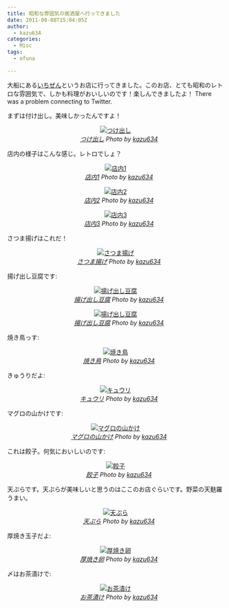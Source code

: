 ```yaml
---
title: 昭和な雰囲気の居酒屋へ行ってきました
date: 2011-08-08T15:04:05Z
author:
  - kazu634
categories:
  - Misc
tags:
  - ofuna

---
```

大船にある<a href="http://r.tabelog.com/kanagawa/A1404/A140401/14023164/" onclick="__gaTracker('send', 'event', 'outbound-article', 'http://r.tabelog.com/kanagawa/A1404/A140401/14023164/', 'いちぜん');">いちぜん</a>というお店に行ってきました。このお店、とても昭和のレトロな雰囲気で、しかも料理がおいしいのです！楽しんできましたよ！ There was a problem connecting to Twitter.

<!--more-->



まずは付け出し。美味しかったんですよ！

<p style="text-align: center;">
<a href="http://www.flickr.com/photos/42332031%40N02/6014037973/" onclick="__gaTracker('send', 'event', 'outbound-article', 'http://www.flickr.com/photos/42332031%40N02/6014037973/', '');" title="つけ出し by kazu634, on Flickr"  target="_blank"><img class="flickr_photo aligncenter" src="http://farm7.static.flickr.com/6010/6014037973_4709c3f691.jpg" alt="つけ出し" /></a><br /> <cite class="flickr_photographer"><img src="http://www.flickr.com/favicon.ico" alt="" width="16" /><a href="http://www.flickr.com/photos/42332031%40N02/6014037973/" onclick="__gaTracker('send', 'event', 'outbound-article', 'http://www.flickr.com/photos/42332031%40N02/6014037973/', 'つけ出し');">つけ出し</a> Photo by <a href="http://www.flickr.com/photos/42332031%40N02/" onclick="__gaTracker('send', 'event', 'outbound-article', 'http://www.flickr.com/photos/42332031%40N02/', 'kazu634');">kazu634</a></cite>
</p>

店内の様子はこんな感じ。レトロでしょ？

<p style="text-align: center;">
<a href="http://www.flickr.com/photos/42332031%40N02/6014585342/" onclick="__gaTracker('send', 'event', 'outbound-article', 'http://www.flickr.com/photos/42332031%40N02/6014585342/', '');" title="店内1 by kazu634, on Flickr"  target="_blank"><img class="flickr_photo aligncenter" src="http://farm7.static.flickr.com/6010/6014585342_662717812e.jpg" alt="店内1" /></a><br /> <cite class="flickr_photographer"><img src="http://www.flickr.com/favicon.ico" alt="" width="16" /><a href="http://www.flickr.com/photos/42332031%40N02/6014585342/" onclick="__gaTracker('send', 'event', 'outbound-article', 'http://www.flickr.com/photos/42332031%40N02/6014585342/', '店内1');">店内1</a> Photo by <a href="http://www.flickr.com/photos/42332031%40N02/" onclick="__gaTracker('send', 'event', 'outbound-article', 'http://www.flickr.com/photos/42332031%40N02/', 'kazu634');">kazu634</a></cite>
</p>

<p style="text-align: center;">
<a href="http://www.flickr.com/photos/42332031%40N02/6014585520/" onclick="__gaTracker('send', 'event', 'outbound-article', 'http://www.flickr.com/photos/42332031%40N02/6014585520/', '');" title="店内2 by kazu634, on Flickr"  target="_blank"><img class="flickr_photo aligncenter" src="http://farm7.static.flickr.com/6125/6014585520_a8906c85f3.jpg" alt="店内2" /></a><br /> <cite class="flickr_photographer"><img src="http://www.flickr.com/favicon.ico" alt="" width="16" /><a href="http://www.flickr.com/photos/42332031%40N02/6014585520/" onclick="__gaTracker('send', 'event', 'outbound-article', 'http://www.flickr.com/photos/42332031%40N02/6014585520/', '店内2');">店内2</a> Photo by <a href="http://www.flickr.com/photos/42332031%40N02/" onclick="__gaTracker('send', 'event', 'outbound-article', 'http://www.flickr.com/photos/42332031%40N02/', 'kazu634');">kazu634</a></cite>
</p>

<p style="text-align: center;">
<a href="http://www.flickr.com/photos/42332031%40N02/6014038619/" onclick="__gaTracker('send', 'event', 'outbound-article', 'http://www.flickr.com/photos/42332031%40N02/6014038619/', '');" title="店内3 by kazu634, on Flickr"  target="_blank"><img class="flickr_photo aligncenter" src="http://farm7.static.flickr.com/6028/6014038619_19b758a5ef.jpg" alt="店内3" /></a><br /> <cite class="flickr_photographer"><img src="http://www.flickr.com/favicon.ico" alt="" width="16" /><a href="http://www.flickr.com/photos/42332031%40N02/6014038619/" onclick="__gaTracker('send', 'event', 'outbound-article', 'http://www.flickr.com/photos/42332031%40N02/6014038619/', '店内3');">店内3</a> Photo by <a href="http://www.flickr.com/photos/42332031%40N02/" onclick="__gaTracker('send', 'event', 'outbound-article', 'http://www.flickr.com/photos/42332031%40N02/', 'kazu634');">kazu634</a></cite>
</p>

さつま揚げはこれだ！

<p style="text-align: center;">
<a href="http://www.flickr.com/photos/42332031%40N02/6014585944/" onclick="__gaTracker('send', 'event', 'outbound-article', 'http://www.flickr.com/photos/42332031%40N02/6014585944/', '');" title="さつま揚げ by kazu634, on Flickr"  target="_blank"><img class="flickr_photo aligncenter" src="http://farm7.static.flickr.com/6005/6014585944_5fa38832ae.jpg" alt="さつま揚げ" /></a><br /> <cite class="flickr_photographer"><img src="http://www.flickr.com/favicon.ico" alt="" width="16" /><a href="http://www.flickr.com/photos/42332031%40N02/6014585944/" onclick="__gaTracker('send', 'event', 'outbound-article', 'http://www.flickr.com/photos/42332031%40N02/6014585944/', 'さつま揚げ');">さつま揚げ</a> Photo by <a href="http://www.flickr.com/photos/42332031%40N02/" onclick="__gaTracker('send', 'event', 'outbound-article', 'http://www.flickr.com/photos/42332031%40N02/', 'kazu634');">kazu634</a></cite>
</p>

揚げ出し豆腐です:

<p style="text-align: center;">
<a href="http://www.flickr.com/photos/42332031%40N02/6014039017/" onclick="__gaTracker('send', 'event', 'outbound-article', 'http://www.flickr.com/photos/42332031%40N02/6014039017/', '');" title="揚げ出し豆腐 by kazu634, on Flickr"  target="_blank"><img class="flickr_photo aligncenter" src="http://farm7.static.flickr.com/6030/6014039017_d7efa93dc6.jpg" alt="揚げ出し豆腐" /></a><br /> <cite class="flickr_photographer"><img src="http://www.flickr.com/favicon.ico" alt="" width="16" /><a href="http://www.flickr.com/photos/42332031%40N02/6014039017/" onclick="__gaTracker('send', 'event', 'outbound-article', 'http://www.flickr.com/photos/42332031%40N02/6014039017/', '揚げ出し豆腐');">揚げ出し豆腐</a> Photo by <a href="http://www.flickr.com/photos/42332031%40N02/" onclick="__gaTracker('send', 'event', 'outbound-article', 'http://www.flickr.com/photos/42332031%40N02/', 'kazu634');">kazu634</a></cite>
</p>

<p style="text-align: center;">
<a href="http://www.flickr.com/photos/42332031%40N02/6014039209/" onclick="__gaTracker('send', 'event', 'outbound-article', 'http://www.flickr.com/photos/42332031%40N02/6014039209/', '');" title="揚げ出し豆腐 by kazu634, on Flickr"  target="_blank"><img class="flickr_photo aligncenter" src="http://farm7.static.flickr.com/6147/6014039209_a425794583.jpg" alt="揚げ出し豆腐" /></a><br /> <cite class="flickr_photographer"><img src="http://www.flickr.com/favicon.ico" alt="" width="16" /><a href="http://www.flickr.com/photos/42332031%40N02/6014039209/" onclick="__gaTracker('send', 'event', 'outbound-article', 'http://www.flickr.com/photos/42332031%40N02/6014039209/', '揚げ出し豆腐');">揚げ出し豆腐</a> Photo by <a href="http://www.flickr.com/photos/42332031%40N02/" onclick="__gaTracker('send', 'event', 'outbound-article', 'http://www.flickr.com/photos/42332031%40N02/', 'kazu634');">kazu634</a></cite>
</p>

焼き鳥っす:

<p style="text-align: center;">
<a href="http://www.flickr.com/photos/42332031%40N02/6014039405/" onclick="__gaTracker('send', 'event', 'outbound-article', 'http://www.flickr.com/photos/42332031%40N02/6014039405/', '');" title="焼き鳥 by kazu634, on Flickr"  target="_blank"><img class="flickr_photo aligncenter" src="http://farm7.static.flickr.com/6124/6014039405_c00776402f.jpg" alt="焼き鳥" /></a><br /> <cite class="flickr_photographer"><img src="http://www.flickr.com/favicon.ico" alt="" width="16" /><a href="http://www.flickr.com/photos/42332031%40N02/6014039405/" onclick="__gaTracker('send', 'event', 'outbound-article', 'http://www.flickr.com/photos/42332031%40N02/6014039405/', '焼き鳥');">焼き鳥</a> Photo by <a href="http://www.flickr.com/photos/42332031%40N02/" onclick="__gaTracker('send', 'event', 'outbound-article', 'http://www.flickr.com/photos/42332031%40N02/', 'kazu634');">kazu634</a></cite>
</p>

きゅうりだよ:

<p style="text-align: center;">
<a href="http://www.flickr.com/photos/42332031%40N02/6014586738/" onclick="__gaTracker('send', 'event', 'outbound-article', 'http://www.flickr.com/photos/42332031%40N02/6014586738/', '');" title="キュウリ by kazu634, on Flickr"  target="_blank"><img class="flickr_photo aligncenter" src="http://farm7.static.flickr.com/6029/6014586738_698764ae59.jpg" alt="キュウリ" /></a><br /> <cite class="flickr_photographer"><img src="http://www.flickr.com/favicon.ico" alt="" width="16" /><a href="http://www.flickr.com/photos/42332031%40N02/6014586738/" onclick="__gaTracker('send', 'event', 'outbound-article', 'http://www.flickr.com/photos/42332031%40N02/6014586738/', 'キュウリ');">キュウリ</a> Photo by <a href="http://www.flickr.com/photos/42332031%40N02/" onclick="__gaTracker('send', 'event', 'outbound-article', 'http://www.flickr.com/photos/42332031%40N02/', 'kazu634');">kazu634</a></cite>
</p>

マグロの山かけです:

<p style="text-align: center;">
<a href="http://www.flickr.com/photos/42332031%40N02/6014039815/" onclick="__gaTracker('send', 'event', 'outbound-article', 'http://www.flickr.com/photos/42332031%40N02/6014039815/', '');" title="マグロの山かけ by kazu634, on Flickr"  target="_blank"><img class="flickr_photo aligncenter" src="http://farm7.static.flickr.com/6122/6014039815_8f09715198.jpg" alt="マグロの山かけ" /></a><br /> <cite class="flickr_photographer"><img src="http://www.flickr.com/favicon.ico" alt="" width="16" /><a href="http://www.flickr.com/photos/42332031%40N02/6014039815/" onclick="__gaTracker('send', 'event', 'outbound-article', 'http://www.flickr.com/photos/42332031%40N02/6014039815/', 'マグロの山かけ');">マグロの山かけ</a> Photo by <a href="http://www.flickr.com/photos/42332031%40N02/" onclick="__gaTracker('send', 'event', 'outbound-article', 'http://www.flickr.com/photos/42332031%40N02/', 'kazu634');">kazu634</a></cite>
</p>

これは餃子。何気においしいのです:

<p style="text-align: center;">
<a href="http://www.flickr.com/photos/42332031%40N02/6014587164/" onclick="__gaTracker('send', 'event', 'outbound-article', 'http://www.flickr.com/photos/42332031%40N02/6014587164/', '');" title="餃子 by kazu634, on Flickr"  target="_blank"><img class="flickr_photo aligncenter" src="http://farm7.static.flickr.com/6146/6014587164_f07f7e7002.jpg" alt="餃子" /></a><br /> <cite class="flickr_photographer"><img src="http://www.flickr.com/favicon.ico" alt="" width="16" /><a href="http://www.flickr.com/photos/42332031%40N02/6014587164/" onclick="__gaTracker('send', 'event', 'outbound-article', 'http://www.flickr.com/photos/42332031%40N02/6014587164/', '餃子');">餃子</a> Photo by <a href="http://www.flickr.com/photos/42332031%40N02/" onclick="__gaTracker('send', 'event', 'outbound-article', 'http://www.flickr.com/photos/42332031%40N02/', 'kazu634');">kazu634</a></cite>
</p>

天ぷらです。天ぷらが美味しいと思うのはここのお店ぐらいです。野菜の天麩羅うまい。

<p style="text-align: center;">
<a href="http://www.flickr.com/photos/42332031%40N02/6014587368/" onclick="__gaTracker('send', 'event', 'outbound-article', 'http://www.flickr.com/photos/42332031%40N02/6014587368/', '');" title="天ぷら by kazu634, on Flickr"  target="_blank"><img class="flickr_photo aligncenter" src="http://farm7.static.flickr.com/6149/6014587368_df4c08d0ee.jpg" alt="天ぷら" /></a><br /> <cite class="flickr_photographer"><img src="http://www.flickr.com/favicon.ico" alt="" width="16" /><a href="http://www.flickr.com/photos/42332031%40N02/6014587368/" onclick="__gaTracker('send', 'event', 'outbound-article', 'http://www.flickr.com/photos/42332031%40N02/6014587368/', '天ぷら');">天ぷら</a> Photo by <a href="http://www.flickr.com/photos/42332031%40N02/" onclick="__gaTracker('send', 'event', 'outbound-article', 'http://www.flickr.com/photos/42332031%40N02/', 'kazu634');">kazu634</a></cite>
</p>

厚焼き玉子だよ:

<p style="text-align: center;">
<a href="http://www.flickr.com/photos/42332031%40N02/6014040459/" onclick="__gaTracker('send', 'event', 'outbound-article', 'http://www.flickr.com/photos/42332031%40N02/6014040459/', '');" title="厚焼き卵 by kazu634, on Flickr"  target="_blank"><img class="flickr_photo aligncenter" src="http://farm7.static.flickr.com/6130/6014040459_75405a5075.jpg" alt="厚焼き卵" /></a><br /> <cite class="flickr_photographer"><img src="http://www.flickr.com/favicon.ico" alt="" width="16" /><a href="http://www.flickr.com/photos/42332031%40N02/6014040459/" onclick="__gaTracker('send', 'event', 'outbound-article', 'http://www.flickr.com/photos/42332031%40N02/6014040459/', '厚焼き卵');">厚焼き卵</a> Photo by <a href="http://www.flickr.com/photos/42332031%40N02/" onclick="__gaTracker('send', 'event', 'outbound-article', 'http://www.flickr.com/photos/42332031%40N02/', 'kazu634');">kazu634</a></cite>
</p>

〆はお茶漬けで:

<p style="text-align: center;">
<a href="http://www.flickr.com/photos/42332031%40N02/6014587834/" onclick="__gaTracker('send', 'event', 'outbound-article', 'http://www.flickr.com/photos/42332031%40N02/6014587834/', '');" title="お茶漬け by kazu634, on Flickr"  target="_blank"><img class="flickr_photo aligncenter" src="http://farm7.static.flickr.com/6006/6014587834_e4fc15f3cf.jpg" alt="お茶漬け" /></a><br /> <cite class="flickr_photographer"><img src="http://www.flickr.com/favicon.ico" alt="" width="16" /><a href="http://www.flickr.com/photos/42332031%40N02/6014587834/" onclick="__gaTracker('send', 'event', 'outbound-article', 'http://www.flickr.com/photos/42332031%40N02/6014587834/', 'お茶漬け');">お茶漬け</a> Photo by <a href="http://www.flickr.com/photos/42332031%40N02/" onclick="__gaTracker('send', 'event', 'outbound-article', 'http://www.flickr.com/photos/42332031%40N02/', 'kazu634');">kazu634</a></cite>
</p>

